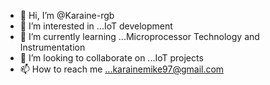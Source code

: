 - 👋 Hi, I’m @Karaine-rgb
- 👀 I’m interested in ...IoT development
- 🌱 I’m currently learning ...Microprocessor Technology and Instrumentation
- 💞️ I’m looking to collaborate on ...IoT projects
- 📫 How to reach me ...karainemike97@gmail.com

<!---
Karaine-rgb/Karaine-rgb is a ✨ special ✨ repository because its `README.md` (this file) appears on your GitHub profile.
You can click the Preview link to take a look at your changes.
--->
